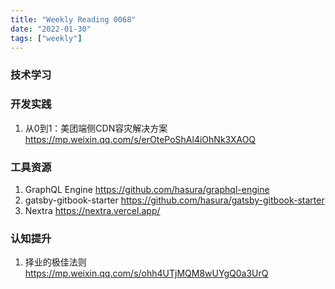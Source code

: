 ```yaml
---
title: "Weekly Reading 0068"
date: "2022-01-30"
tags: ["weekly"]
---
```


### 技术学习


### 开发实践
1. 从0到1：美团端侧CDN容灾解决方案 https://mp.weixin.qq.com/s/erOtePoShAl4iOhNk3XAOQ

### 工具资源
1. GraphQL Engine https://github.com/hasura/graphql-engine
2. gatsby-gitbook-starter https://github.com/hasura/gatsby-gitbook-starter
3. Nextra https://nextra.vercel.app/

### 认知提升
1. 择业的极佳法则 https://mp.weixin.qq.com/s/ohh4UTjMQM8wUYgQ0a3UrQ